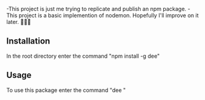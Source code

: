 -This project is just me trying to replicate and publish an npm package. 
-This project is a basic implemention of nodemon. Hopefully I'll improve on it later.
🙂✌🏾

## Installation
In the root directory enter the command "npm install -g dee"

## Usage
To use this package enter the command "dee <file>"
